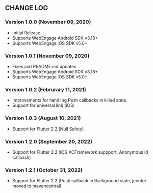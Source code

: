 ## CHANGE LOG

### Version 1.0.0 (November 09, 2020)
* Initial Release.
* Supports WebEngage Android SDK v3.18+
* Supports WebEngage iOS SDK v5.0+

### Version 1.0.1 (November 09, 2020)
* Fixes and README.md updates.
* Supports WebEngage Android SDK v3.18+
* Supports WebEngage iOS SDK v5.0+

### Version 1.0.2 (Februrary 11, 2021)
* Improvements for handling Push callbacks in killed state.
* Support for universal link (iOS)

### Version 1.0.3 (August 10, 2021)
* Support for Flutter 2.2 (Null Safety)

### Version 1.2.0 (September 20, 2022)
* Support for Flutter 2.2 (iOS XCFramework suppport, Anonymous id callback)

### Version 1.2.1 (October 31, 2022)
* Support for Flutter 2.2 (Push callback in Background state, jcenter moved to mavencentral)
